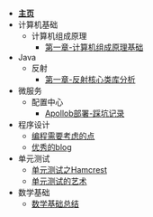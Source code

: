 - [**主页**](README.md)
- 计算机基础
  - 计算机组成原理
    - [第一章-计算机组成原理基础](计算机基础/计算机组成原理基础.md)
- Java
  - 反射
    - [第一章-反射核心类库分析](java/反射/第一章-反射核心类库分析.md)
- 微服务
  - 配置中心
    - [Apollob部署-踩坑记录](微服务/配置中心/apollo-踩坑记录.md)
- 程序设计
  - [编程需要考虑的点](程序设计/编程需要考虑的点.md)
  - [优秀的blog](程序设计/优秀的blog.md)
- 单元测试
  - [单元测试之Hamcrest](单元测试/单元测试之Hamcrest.md)
  - [单元测试的艺术](单元测试/单元测试的艺术.md)
- 数学基础
  - [数学基础总结](数学基础/数学基础总结.md)

